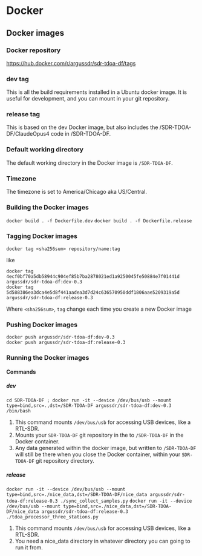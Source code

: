 # Docker
## Docker images

### Docker repository
https://hub.docker.com/r/argussdr/sdr-tdoa-df/tags

### dev tag
This is all the build requirements installed in a Ubuntu docker image. It is useful for development, and you can mount in your git repository.

### release tag
This is based on the dev Docker image, but also includes the /SDR-TDOA-DF/ClaudeOpus4 code in /SDR-TDOA-DF.

### Default working directory
The default working directory in the Docker image is `/SDR-TDOA-DF`.

### Timezone
The timezone is set to America/Chicago aka US/Central.

### Building the Docker images
`docker build . -f Dockerfile.dev`
`docker build . -f Dockerfile.release`

### Tagging Docker images
`docker tag <sha256sum> repository/name:tag`

like

```
docker tag 4ecf0bf70a5db58944c904ef85b7ba2878021ed1a9250045fe50884e7f01441d argussdr/sdr-tdoa-df:dev-0.3
docker tag 5d588386ea3dca4e5d8f441aadea3d7d24c636570950ddf1806aae5209319a5d argussdr/sdr-tdoa-df:release-0.3
```

Where `<sha256sum>`, `tag` change each time you create a new Docker image

### Pushing Docker images
```
docker push argussdr/sdr-tdoa-df:dev-0.3
docker push argussdr/sdr-tdoa-df:release-0.3
```

### Running the Docker images
#### Commands
##### dev
`cd SDR-TDOA-DF ; docker run -it --device /dev/bus/usb --mount type=bind,src=.,dst=/SDR-TDOA-DF argussdr/sdr-tdoa-df:dev-0.3 /bin/bash`

1. This command mounts `/dev/bus/usb` for accessing USB devices, like a RTL-SDR.
2. Mounts your `SDR-TDOA-DF` git repository in the  to `/SDR-TDOA-DF` in the Docker container.
3. Any data generated within the docker image, but written to `/SDR-TDOA-DF` will still be there when you close the Docker container, within your `SDR-TDOA-DF` git repository directory.

##### release
`docker run -it --device /dev/bus/usb --mount type=bind,src=./nice_data,dst=/SDR-TDOA-DF/nice_data argussdr/sdr-tdoa-df:release-0.3 ./sync_collect_samples.py`
`docker run -it --device /dev/bus/usb --mount type=bind,src=./nice_data,dst=/SDR-TDOA-DF/nice_data argussdr/sdr-tdoa-df:release-0.3 ./tdoa_processor_three_stations.py`

1. This command mounts `/dev/bus/usb` for accessing USB devices, like a RTL-SDR.
2. You need a nice_data directory in whatever directory you can going to run it from.
